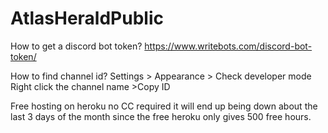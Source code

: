 # AtlasHeraldPublic

How to get a discord bot token?
https://www.writebots.com/discord-bot-token/

How to find channel id?
Settings > Appearance > Check developer mode
Right click the channel name >Copy ID

Free hosting on heroku no CC required it will end up being down about the last 3 days of the month since the free heroku only gives 500 free hours.
